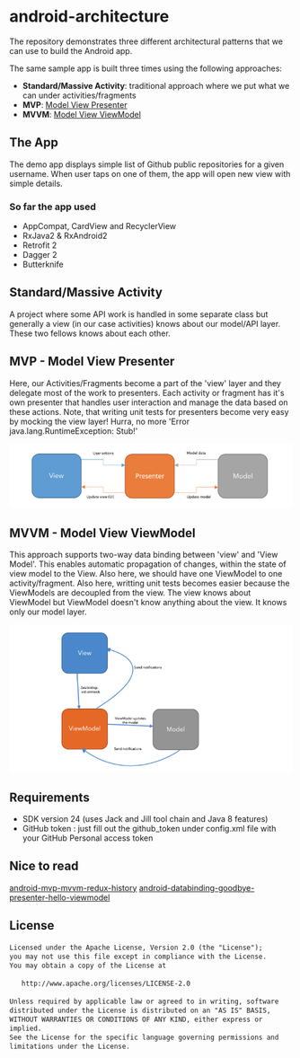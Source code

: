 # android-architecture
The repository demonstrates three different architectural patterns that we can use to build the Android app.

The same sample app is built three times using the following approaches:
* __Standard/Massive Activity__: traditional approach where we put what we can under activities/fragments
* __MVP__: [Model View Presenter](https://en.wikipedia.org/wiki/Model%E2%80%93view%E2%80%93presenter)
* __MVVM__: [Model View ViewModel](https://en.wikipedia.org/wiki/Model%E2%80%93view%E2%80%93viewmodel)

## The App
The demo app displays simple list of Github public repositories for a given username. When user taps on one of them, the app will open new view with simple details.

### So far the app used
* AppCompat, CardView and RecyclerView
* RxJava2 & RxAndroid2
* Retrofit 2
* Dagger 2
* Butterknife

## Standard/Massive Activity
A project where some API work is handled in some separate class but generally a view (in our case activities) knows about our model/API layer. These two fellows knows about each other.

## MVP - Model View Presenter
Here, our Activities/Fragments become a part of the 'view' layer and they delegate most of the work to presenters. Each activity or fragment has it's own presenter that handles user interaction and manage the data based on these actions.
Note, that writing unit tests for presenters become very easy by mocking the view layer! Hurra, no more 'Error java.lang.RuntimeException: Stub!'

![image](art/mvp_diagram_a.png)

## MVVM - Model View ViewModel
This approach supports two-way data binding between 'view' and 'View Model'. This enables automatic propagation of changes, within the state of view model to the View. Also here, we should have one ViewModel to one activity/fragment.
Also here, writting unit tests becomes easier because the ViewModels are decoupled from the view. The view knows about ViewModel but ViewModel doesn't know anything about the view. It knows only our model layer.

![image](art/mvvm_diagram_a.png)

## Requirements

* SDK version 24 (uses Jack and Jill tool chain and Java 8 features)
* GitHub token : just fill out the github_token under config.xml file with your GitHub Personal access token

## Nice to read
[android-mvp-mvvm-redux-history](http://zserge.com/blog/android-mvp-mvvm-redux-history.html)
[android-databinding-goodbye-presenter-hello-viewmodel](http://tech.vg.no/2015/07/17/android-databinding-goodbye-presenter-hello-viewmodel/)

## License

```
Licensed under the Apache License, Version 2.0 (the "License");
you may not use this file except in compliance with the License.
You may obtain a copy of the License at

   http://www.apache.org/licenses/LICENSE-2.0

Unless required by applicable law or agreed to in writing, software
distributed under the License is distributed on an "AS IS" BASIS,
WITHOUT WARRANTIES OR CONDITIONS OF ANY KIND, either express or implied.
See the License for the specific language governing permissions and
limitations under the License.
```